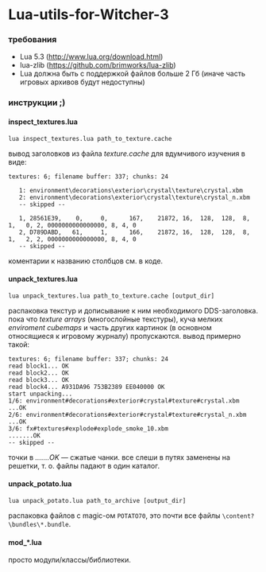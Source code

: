 # Lua-utils-for-Witcher-3

### требования
* Lua 5.3 (http://www.lua.org/download.html)
* lua-zlib (https://github.com/brimworks/lua-zlib)
* Lua должна быть с поддержкой файлов больше 2 Гб (иначе часть игровых архивов будут недоступны)

### инструкции ;)

#### inspect_textures.lua
````
lua inspect_textures.lua path_to_texture.cache
````
вывод заголовков из файла *texture.cache* для вдумчивого изучения в виде:
````
textures: 6; filename buffer: 337; chunks: 24

   1: environment\decorations\exterior\crystal\texture\crystal.xbm
   2: environment\decorations\exterior\crystal\texture\crystal_n.xbm
   -- skipped --

   1, 28561E39,    0,     0,      167,    21872, 16,  128,  128,  8,  1,   0, 2, 0000000000000000, 8, 4, 0
   2, D789DABD,   61,     1,      166,    21872, 16,  128,  128,  8,  1,   2, 2, 0000000000000000, 8, 4, 0
   -- skipped --
````
коментарии к названию столбцов см. в коде.

#### unpack_textures.lua
````
lua unpack_textures.lua path_to_texture.cache [output_dir]
````
распаковка текстур и дописывание к ним необходимого DDS-заголовка. пока что *texture arrays* (многослойные текстуры), куча мелких *enviroment cubemaps* и часть других картинок (в основном относящиеся к игровому журналу) пропускаются.
вывод примерно такой:
````
textures: 6; filename buffer: 337; chunks: 24
read block1... OK
read block2... OK
read block3... OK
read block4... A931DA96 753B2389 EE040000 OK
start unpacking...
1/6: environment#decorations#exterior#crystal#texture#crystal.xbm
...OK
2/6: environment#decorations#exterior#crystal#texture#crystal_n.xbm
...OK
3/6: fx#textures#explode#explode_smoke_10.xbm
.......OK
-- skipped --
````
точки в *.......OK* — сжатые чанки. все слеши в путях заменены на решетки, т. о. файлы падают в один каталог.

#### unpack_potato.lua
````
lua unpack_potato.lua path_to_archive [output_dir]
````
распаковка файлов с magic-ом ````POTATO70````, это почти все файлы ````\content?\bundles\*.bundle````.

#### mod_*.lua
просто модули/классы/библиотеки.
